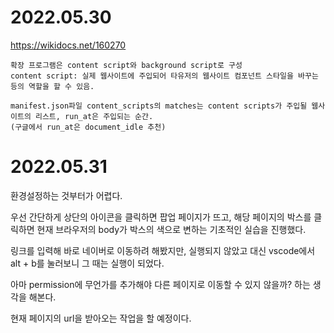 # 2022.05.30

https://wikidocs.net/160270

```
확장 프로그램은 content script와 background script로 구성
content script: 실제 웹사이트에 주입되어 타유저의 웹사이트 컴포넌트 스타일을 바꾸는 등의 역할을 할 수 있음.
```



```
manifest.json파일 content_scripts의 matches는 content scripts가 주입될 웹사이트의 리스트, run_at은 주입되는 순간.
(구글에서 run_at은 document_idle 추천)
```



# 2022.05.31

환경설정하는 것부터가 어렵다.

우선 간단하게 상단의 아이콘을 클릭하면 팝업 페이지가 뜨고, 해당 페이지의 박스를 클릭하면 현재 브라우저의 body가 박스의 색으로 변하는 기초적인 실습을 진행했다.

링크를 입력해 바로 네이버로 이동하려 해봤지만, 실행되지 않았고 대신 vscode에서 alt + b를 눌러보니 그 때는 실행이 되었다.

아마 permission에 무언가를 추가해야 다른 페이지로 이동할 수 있지 않을까? 하는 생각을 해본다.

현재 페이지의 url을 받아오는 작업을 할 예정이다.
